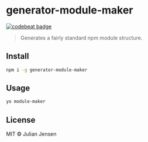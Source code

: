 # generator-module-maker

[![codebeat badge](https://codebeat.co/badges/cc517502-6cd7-46c0-9698-fb9ef3f5af84)](https://codebeat.co/projects/github-com-julianjensen-generator-module-maker-master)

> Generates a fairly standard npm module structure.

## Install

```sh
npm i -g generator-module-maker
```

## Usage

```sh
yo module-maker
```

## License

MIT © Julian Jensen
